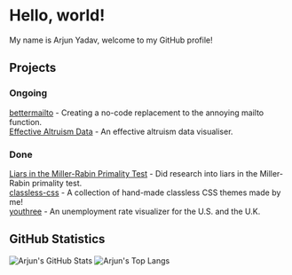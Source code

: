 # Hello, world!
My name is Arjun Yadav, welcome to my GitHub profile!

## Projects
### Ongoing
[bettermailto](https://github.com/bettermailto/bettermailto) - Creating a no-code replacement to the annoying mailto function.  
[Effective Altruism Data](https://github.com/hamishhuggard/ea_data_viz) - An effective altruism data visualiser.  

### Done
[Liars in the Miller-Rabin Primality Test](https://github.com/y-arjun-y/liars-miller-rabin) - Did research into liars in the Miller-Rabin primality test.  
[classless-css](https://github.com/y-arjun-y/classless-css) - A collection of hand-made classless CSS themes made by me!  
[youthree](https://github.com/y-arjun-y/youthree) - An unemployment rate visualizer for the U.S. and the U.K. 

## GitHub Statistics
![Arjun's GitHub Stats](https://github-readme-stats.vercel.app/api?username=y-arjun-y&count_private=true&theme=default)
![Arjun's Top Langs](https://github-readme-stats.vercel.app/api/top-langs/?username=y-arjun-y)
